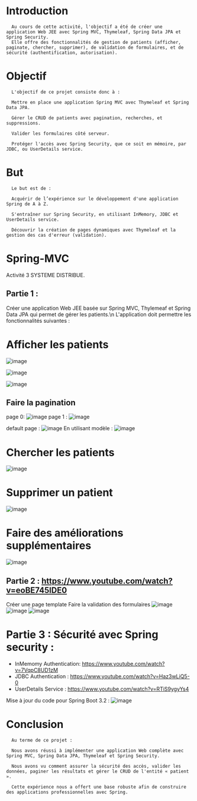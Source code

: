 # Introduction
      Au cours de cette activité, l'objectif a été de créer une application Web JEE avec Spring MVC, Thymeleaf, Spring Data JPA et Spring Security.
      Elle offre des fonctionnalités de gestion de patients (afficher, paginate, chercher, supprimer), de validation de formulaires, et de sécurité (authentification, autorisation).

# Objectif
      L'objectif de ce projet consiste donc à :
      
      Mettre en place une application Spring MVC avec Thymeleaf et Spring Data JPA.
      
      Gérer le CRUD de patients avec pagination, recherches, et suppressions.
      
      Valider les formulaires côté serveur.
      
      Protéger l'accès avec Spring Security, que ce soit en mémoire, par JDBC, ou UserDetails service.

# But
      Le but est de :
      
      Acquérir de l’expérience sur le développement d'une application Spring de A à Z.
      
      S'entraîner sur Spring Security, en utilisant InMemory, JDBC et UserDetails service.
      
      Découvrir la création de pages dynamiques avec Thymeleaf et la gestion des cas d'erreur (validation).
      

# Spring-MVC
Activité 3 SYSTEME DISTRIBUE.

## Partie 1 : 
Créer une application Web JEE basée sur Spring MVC, Thylemeaf et Spring Data JPA qui permet de gérer les patients.\n
L'application doit permettre les fonctionnalités suivantes :
# Afficher les patients

![image](https://github.com/user-attachments/assets/1d141df2-51de-4326-ad23-544ac4778245)

![image](https://github.com/user-attachments/assets/92c08764-dfcf-4ae2-ba2c-bc06f7d7cb7e)

![image](https://github.com/user-attachments/assets/9da947e5-4adb-48b5-839f-b19dc0e7c7ad)

## Faire la pagination
page 0:
![image](https://github.com/user-attachments/assets/c2e18a57-8926-48a4-a618-e2a7a241966a)
page 1 :
![image](https://github.com/user-attachments/assets/2e7cfbdb-04c8-42e9-b886-7cee11ffd0b0)

default page :
![image](https://github.com/user-attachments/assets/7f16aecb-b84a-4c47-b9e7-37dcf847929b)
En utilisant modèle :
![image](https://github.com/user-attachments/assets/6e7c5576-14df-4cde-b906-9348e3068f57)

# Chercher les patients
![image](https://github.com/user-attachments/assets/9564ddc3-8afe-4ce3-9856-cb5abdd81b13)

# Supprimer un patient
![image](https://github.com/user-attachments/assets/f18a2963-713d-435c-8d26-e7fb5423082d)

# Faire des améliorations supplémentaires
![image](https://github.com/user-attachments/assets/4bff12c8-2302-4e7c-86ed-71863419e6ac)

## Partie 2  : https://www.youtube.com/watch?v=eoBE745lDE0
Créer une page template
Faire la validation des formulaires
![image](https://github.com/user-attachments/assets/7af40980-7036-4aff-b06a-922c592fc4c2)
![image](https://github.com/user-attachments/assets/93d60d56-6dcb-454a-978c-832b3de65762)
![image](https://github.com/user-attachments/assets/572aee99-0491-463b-a458-9f3e8e348e2f)

# Partie 3 : Sécurité avec Spring security  : 
   - InMemomy Authentication:  https://www.youtube.com/watch?v=7VqpC8UD1zM
   - JDBC Authentication : https://www.youtube.com/watch?v=Haz3wLiQ5-0
   - UserDetails Service : https://www.youtube.com/watch?v=RTiS9ygyYs4

Mise à jour du code pour Spring Boot 3.2 :
![image](https://github.com/user-attachments/assets/a9ea028a-edc3-49bd-aee1-873786f592f6)

# Conclusion
      Au terme de ce projet :
      
      Nous avons réussi à implémenter une application Web complète avec Spring MVC, Spring Data JPA, Thymeleaf et Spring Security.
      
      Nous avons vu comment assurer la sécurité des accès, valider les données, paginer les résultats et gérer le CRUD de l'entité « patient ».
      
      Cette expérience nous a offert une base robuste afin de construire des applications professionnelles avec Spring.
      
      
